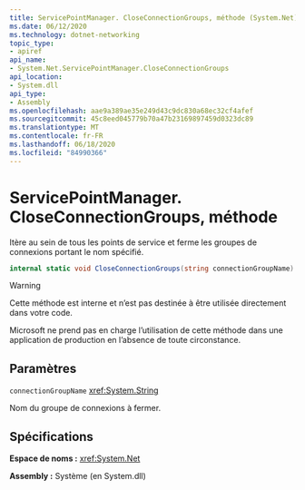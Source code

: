 ```yaml
---
title: ServicePointManager. CloseConnectionGroups, méthode (System.Net)
ms.date: 06/12/2020
ms.technology: dotnet-networking
topic_type:
- apiref
api_name:
- System.Net.ServicePointManager.CloseConnectionGroups
api_location:
- System.dll
api_type:
- Assembly
ms.openlocfilehash: aae9a389ae35e249d43c9dc830a68ec32cf4afef
ms.sourcegitcommit: 45c8eed045779b70a47b23169897459d0323dc89
ms.translationtype: MT
ms.contentlocale: fr-FR
ms.lasthandoff: 06/18/2020
ms.locfileid: "84990366"
---
```

# <a name="servicepointmanagercloseconnectiongroups-method"></a>ServicePointManager. CloseConnectionGroups, méthode

Itère au sein de tous les points de service et ferme les groupes de connexions portant le nom spécifié.

```csharp
internal static void CloseConnectionGroups(string connectionGroupName)
```

> [!WARNING]
> Cette méthode est interne et n’est pas destinée à être utilisée directement dans votre code.
>
> Microsoft ne prend pas en charge l’utilisation de cette méthode dans une application de production en l’absence de toute circonstance.

## <a name="parameters"></a>Paramètres

`connectionGroupName` <xref:System.String>

Nom du groupe de connexions à fermer.

## <a name="requirements"></a>Spécifications

**Espace de noms :** <xref:System.Net>

**Assembly :** Système (en System.dll)
